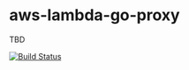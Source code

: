 # aws-lambda-go-proxy

TBD

[![Build Status](https://travis-ci.org/mtojek/aws-lambda-go-proxy.svg?branch=master)](https://travis-ci.org/mtojek/aws-lambda-go-proxy)
